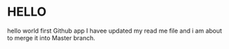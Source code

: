 # HELLO
hello world first Github app
I havee updated my read me file and i am about to merge it into Master branch.
